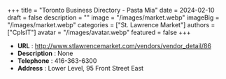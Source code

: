 +++
title = "Toronto Business Directory - Pasta Mia"
date = 2024-02-10
draft = false
description = ""
image = "/images/market.webp"
imageBig = "/images/market.webp"
categories = ["St. Lawrence Market"]
authors = ["CplsIT"]
avatar = "/images/avatar.webp"
featured = false
+++


* **URL** :  http://www.stlawrencemarket.com/vendors/vendor_detail/86
* **Description** : None
* **Telephone** : 416-363-6300
* **Address** : Lower Level, 95 Front Street East